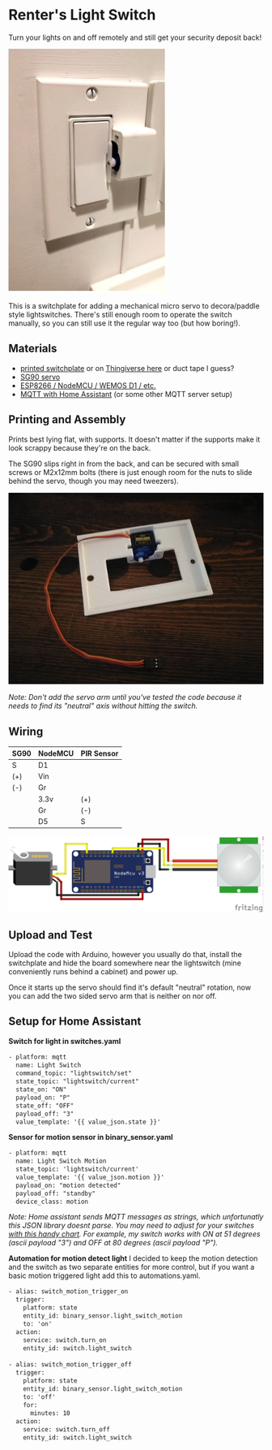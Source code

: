 # Renter's Light Switch #
Turn your lights on and off remotely and still get your security deposit back! 

![Lightswitch1](/RentersLightSwitch/lightswitch1.png "Lightswitch1")

This is a switchplate for adding a mechanical micro servo to decora/paddle style lightswitches. There's still enough room to operate the switch manually, so you can still use it the regular way too (but how boring!).

## Materials ##
- [printed switchplate](/RentersLightSwitch/lightswitch-servo-plate.stl) or on [Thingiverse here](https://www.thingiverse.com/thing:3289916) or duct tape I guess?
- [SG90 servo](https://amzn.to/2GtNXtw)
- [ESP8266 / NodeMCU / WEMOS D1 / etc. ](https://amzn.to/3drUMI8)
- [MQTT with Home Assistant](https://www.home-assistant.io/integrations/mqtt/) (or some other MQTT server setup)

## Printing and Assembly ##
Prints best lying flat, with supports. It doesn't matter if the supports make it look scrappy because they're on the back.

The SG90 slips right in from the back, and can be secured with small screws or M2x12mm bolts (there is just enough room for the nuts to slide behind the servo, though you may need tweezers). 

![Lightswitch3](/RentersLightSwitch/lightswitch3.jpg "Lightswitch3")

_Note: Don't add the servo arm until you've tested the code because it needs to find its "neutral" axis without hitting the switch._

## Wiring ##

| SG90 | NodeMCU | PIR Sensor |
------- | -------- | ------------
| S | D1 |  | 
| (+)  | Vin |  | 
| (-) |  Gr |  | 
|  | 3.3v  | (+) |
| |  Gr  | (-) |
| | D5 | S | 

![Lightswitch_Fritz](/RentersLightSwitch/lightswitch_fritz.png "Lightswitch Fritz")
                 
## Upload and Test ##
Upload the code with Arduino, however you usually do that, install the switchplate and hide the board somewhere near the lightswitch (mine conveniently runs behind a cabinet) and power up.

Once it starts up the servo should find it's default "neutral" rotation, now you can add the two sided servo arm that is neither on nor off.

## Setup for Home Assistant ##

__Switch for light in switches.yaml__
```
- platform: mqtt
  name: Light Switch
  command_topic: "lightswitch/set"
  state_topic: "lightswitch/current"
  state_on: "ON"
  payload_on: "P"
  state_off: "OFF"
  payload_off: "3"
  value_template: '{{ value_json.state }}'
```

__Sensor for motion sensor in binary_sensor.yaml__
```
- platform: mqtt
  name: Light Switch Motion
  state_topic: 'lightswitch/current'
  value_template: '{{ value_json.motion }}'
  payload_on: "motion detected"
  payload_off: "standby"
  device_class: motion
```

*Note: Home assistant sends MQTT messages as strings, which unfortunatly this JSON library doesnt parse. You may need to adjust for your switches [with this handy chart](https://www.cs.cmu.edu/~pattis/15-1XX/common/handouts/ascii.html). For example, my switch works with ON at 51 degrees (ascii payload "3") and OFF at 80 degrees (ascii payload "P").*

__Automation for motion detect light__
I decided to keep the motion detection and the switch as two separate entities for more control, but if you want a basic motion triggered light add this to automations.yaml.
```
- alias: switch_motion_trigger_on
  trigger:
    platform: state
    entity_id: binary_sensor.light_switch_motion
    to: 'on'
  action:
    service: switch.turn_on
    entity_id: switch.light_switch
    
- alias: switch_motion_trigger_off
  trigger:
    platform: state
    entity_id: binary_sensor.light_switch_motion
    to: 'off'
    for:
      minutes: 10
  action:
    service: switch.turn_off
    entity_id: switch.light_switch

```
